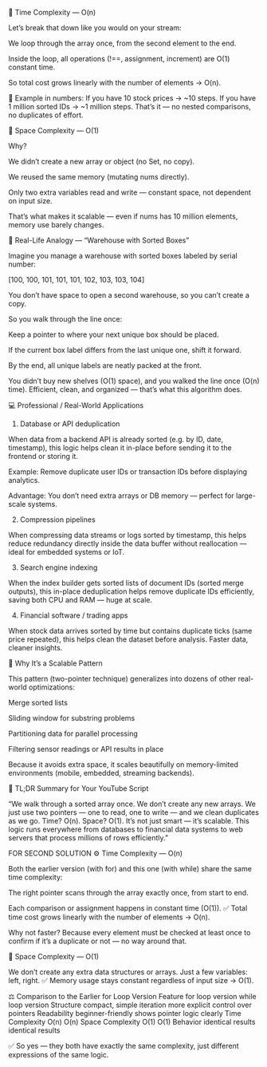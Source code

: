 🧠 Time Complexity — O(n)

Let’s break that down like you would on your stream:

We loop through the array once, from the second element to the end.

Inside the loop, all operations (!==, assignment, increment) are O(1) constant time.

So total cost grows linearly with the number of elements → O(n).

🧩 Example in numbers:
If you have 10 stock prices → ~10 steps.
If you have 1 million sorted IDs → ~1 million steps.
That’s it — no nested comparisons, no duplicates of effort.

💾 Space Complexity — O(1)

Why?

We didn’t create a new array or object (no Set, no copy).

We reused the same memory (mutating nums directly).

Only two extra variables read and write — constant space, not dependent on input size.

That’s what makes it scalable — even if nums has 10 million elements, memory use barely changes.

🏪 Real-Life Analogy — “Warehouse with Sorted Boxes”

Imagine you manage a warehouse with sorted boxes labeled by serial number:

[100, 100, 101, 101, 101, 102, 103, 103, 104]


You don’t have space to open a second warehouse, so you can’t create a copy.

So you walk through the line once:

Keep a pointer to where your next unique box should be placed.

If the current box label differs from the last unique one, shift it forward.

By the end, all unique labels are neatly packed at the front.

You didn’t buy new shelves (O(1) space), and you walked the line once (O(n) time).
Efficient, clean, and organized — that’s what this algorithm does.

💻 Professional / Real-World Applications
1. Database or API deduplication

When data from a backend API is already sorted (e.g. by ID, date, timestamp), this logic helps clean it in-place before sending it to the frontend or storing it.

Example: Remove duplicate user IDs or transaction IDs before displaying analytics.

Advantage: You don’t need extra arrays or DB memory — perfect for large-scale systems.

2. Compression pipelines

When compressing data streams or logs sorted by timestamp, this helps reduce redundancy directly inside the data buffer without reallocation — ideal for embedded systems or IoT.

3. Search engine indexing

When the index builder gets sorted lists of document IDs (sorted merge outputs), this in-place deduplication helps remove duplicate IDs efficiently, saving both CPU and RAM — huge at scale.

4. Financial software / trading apps

When stock data arrives sorted by time but contains duplicate ticks (same price repeated), this helps clean the dataset before analysis.
Faster data, cleaner insights.

🚀 Why It’s a Scalable Pattern

This pattern (two-pointer technique) generalizes into dozens of other real-world optimizations:

Merge sorted lists

Sliding window for substring problems

Partitioning data for parallel processing

Filtering sensor readings or API results in place

Because it avoids extra space, it scales beautifully on memory-limited environments (mobile, embedded, streaming backends).

🧩 TL;DR Summary for Your YouTube Script

“We walk through a sorted array once.
We don’t create any new arrays.
We just use two pointers — one to read, one to write — and we clean duplicates as we go.
Time? O(n). Space? O(1).
It’s not just smart — it’s scalable.
This logic runs everywhere from databases to financial data systems to web servers that process millions of rows efficiently.”


FOR SECOND SOLUTION 
⚙️ Time Complexity — O(n)

Both the earlier version (with for) and this one (with while) share the same time complexity:

The right pointer scans through the array exactly once, from start to end.

Each comparison or assignment happens in constant time (O(1)).
✅ Total time cost grows linearly with the number of elements → O(n).

Why not faster?
Because every element must be checked at least once to confirm if it’s a duplicate or not — no way around that.

💾 Space Complexity — O(1)

We don’t create any extra data structures or arrays.
Just a few variables: left, right.
✅ Memory usage stays constant regardless of input size → O(1).

⚖️ Comparison to the Earlier for Loop Version
Feature	              for loop version	            while loop version
Structure	compact,    simple iteration	            more explicit control over pointers
Readability	          beginner-friendly	            shows pointer logic clearly
Time Complexity	      O(n)	                        O(n)
Space Complexity	    O(1)	                        O(1)
Behavior	            identical results	            identical results

✅ So yes — they both have exactly the same complexity, just different expressions of the same logic.